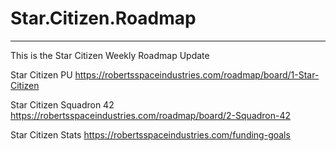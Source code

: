 # Star.Citizen.Roadmap
----------------------

This is the Star Citizen Weekly Roadmap Update

Star Citizen PU
https://robertsspaceindustries.com/roadmap/board/1-Star-Citizen

Star Citizen Squadron 42
https://robertsspaceindustries.com/roadmap/board/2-Squadron-42

Star Citizen Stats
https://robertsspaceindustries.com/funding-goals

